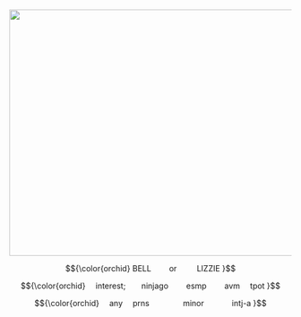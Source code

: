 <p align="center">                 
 <img src="https://files.catbox.moe/y9lavm.png?ex=66530abe&is=6651b93e&hm=bd2406e1bc22ff5c7c9e7d652e80f5c7ed9a736ccb7c58cde0c1fe199f813193&" height=440 width=770">


<p align="center"
  
<p align="center"> $${\color{orchid}
  BELL    or    LIZZIE }$$
<p align="center"> $${\color{orchid}
  interest;  ninjago   esmp   avm  tpot }$$
<p align="center"> $${\color{orchid}
  any  prns     minor     intj-a }$$

<!--
**aroaceyinyang/aroaceyinyang** is a ✨ _special_ ✨ repository because its `README.md` (this file) appears on your GitHub profile.

Here are some ideas to get you started:

- 🔭 I’m currently working on ...
- 🌱 I’m currently learning ...
- 👯 I’m looking to collaborate on ...
- 🤔 I’m looking for help with ...
- 💬 Ask me about ...
- 📫 How to reach me: ...
- 😄 Pronouns: ...
- ⚡ Fun fact: ...
-->
